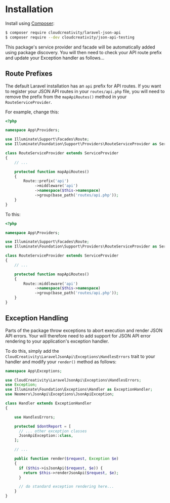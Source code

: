 # Installation

Install using [Composer](http://getcomposer.org):

``` bash
$ composer require cloudcreativity/laravel-json-api
$ composer require --dev cloudcreativity/json-api-testing
```

This package's service provider and facade will be automatically added using package discovery. You will
then need to check your API route prefix and update your Exception handler as follows...

## Route Prefixes

The default Laravel installation has an `api` prefix for API routes. If you want to register your JSON API
routes in your `routes/api.php` file, you will need to remove the prefix from the `mapApiRoutes()` method in your 
`RouteServiceProvider`.

For example, change this:

```php
<?php

namespace App\Providers;

use Illuminate\Support\Facades\Route;
use Illuminate\Foundation\Support\Providers\RouteServiceProvider as ServiceProvider;

class RouteServiceProvider extends ServiceProvider
{
    // ...

    protected function mapApiRoutes()
    {
        Route::prefix('api')
             ->middleware('api')
             ->namespace($this->namespace)
             ->group(base_path('routes/api.php'));
    }
}
```

To this:

```php
<?php

namespace App\Providers;

use Illuminate\Support\Facades\Route;
use Illuminate\Foundation\Support\Providers\RouteServiceProvider as ServiceProvider;

class RouteServiceProvider extends ServiceProvider
{
    // ...

    protected function mapApiRoutes()
    {
        Route::middleware('api')
             ->namespace($this->namespace)
             ->group(base_path('routes/api.php'));
    }
}
```

## Exception Handling

Parts of the package throw exceptions to abort execution and render JSON API errors. Your will therefore need to
add support for JSON API error rendering to your application's exception handler.

To do this, simply add the `CloudCreativity\LaravelJsonApi\Exceptions\HandlesErrors` trait to your handler and
modify your `render()` method as follows:

``` php
namespace App\Exceptions;

use CloudCreativity\LaravelJsonApi\Exceptions\HandlesErrors;
use Exception;
use Illuminate\Foundation\Exceptions\Handler as ExceptionHandler;
use Neomerx\JsonApi\Exceptions\JsonApiException;

class Handler extends ExceptionHandler
{

	use HandlesErrors;

	protected $dontReport = [
	  // ... other exception classes
	  JsonApiException::class,
	];

	// ...

    public function render($request, Exception $e)
    {
      if ($this->isJsonApi($request, $e)) {
        return $this->renderJsonApi($request, $e);
      }

      // do standard exception rendering here...
    }
}
```
